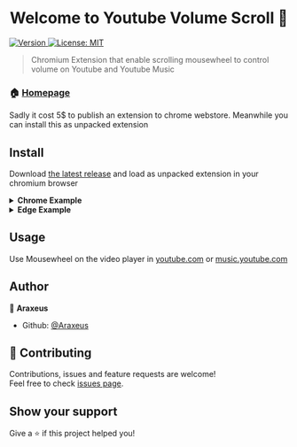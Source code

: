 <h1 align="center">Welcome to Youtube Volume Scroll 👋</h1>
<p>
  <a href="https://github.com/Araxeus/Youtube-Volume-Scroll/releases" target="_blank">
    <img alt="Version" src="https://img.shields.io/badge/version-0.6.0-blue.svg?cacheSeconds=2592000" />
  </a>
  <a href="https://github.com/Araxeus/Youtube-Volume-Scroll/blob/main/LICENSE" target="_blank">
    <img alt="License: MIT" src="https://img.shields.io/badge/License-MIT-yellow.svg" />
  </a>
</p>

>  Chromium Extension that enable scrolling mousewheel to control volume on Youtube and Youtube Music

### 🏠 [Homepage](https://github.com/Araxeus/Youtube-Volume-Scroll#welcome-to-youtube-volume-scroll-)

Sadly it cost 5$ to publish an extension to chrome webstore.
Meanwhile you can install this as unpacked extension

## Install

Download [the latest release](https://github.com/Araxeus/Youtube-Volume-Scroll/releases) and load as unpacked extension in your chromium browser

 <details>
<summary><b>Chrome Example</b></summary>

![ChromeUnpacked](images/ChromeUnpacked.png)
</details>

 <details>
  <summary><b>Edge Example</b></summary>

![EdgeUnpacked](images/EdgeUnpacked.png)
</details>


## Usage

Use Mousewheel on the video player in [youtube.com](youtube.com) or [music.youtube.com](music.youtube.com)

## Author

👤 **Araxeus**

* Github: [@Araxeus](https://github.com/Araxeus)

## 🤝 Contributing

Contributions, issues and feature requests are welcome!<br />Feel free to check [issues page](https://github.com/Araxeus/Youtube-Volume-Scroll/issues). 

## Show your support

Give a ⭐️ if this project helped you!
